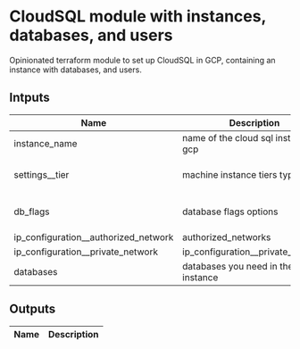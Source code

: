 # CloudSQL module with instances, databases, and users

Opinionated terraform module to set up CloudSQL in GCP, containing an instance with databases, and users.

## Intputs

| Name                                   | Description                            | Type         | Default          | Required |     |
| -------------------------------------- | -------------------------------------- | ------------ | ---------------- | -------- | --- |
| instance_name                          | name of the cloud sql instance for gcp | string       |                  | yes      |
| settings\_\_tier                       | machine instance tiers types           | string       | db-custom-1-3840 | yes      | --- |
| db_flags                               | database flags options                 | map(objects) | yes              | yes      | --- |
| ip_configuration\_\_authorized_network | authorized_networks                    | map(objects) | yes              | yes      |
| ip_configuration\_\_private_network    | ip_configuration\_\_private_network    | string       | yes              | yes      |
| databases                              | databases you need in the instance     | list         | no               | yes      |

## Outputs

| Name | Description |
| ---- | ----------- |
